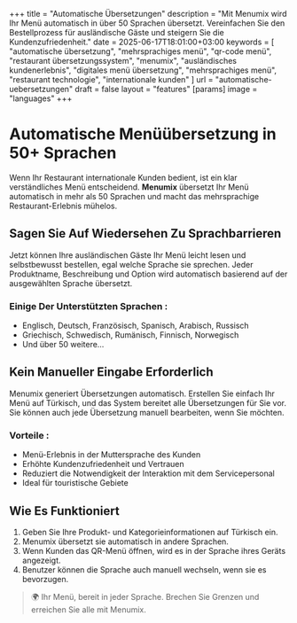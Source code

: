 +++
title = "Automatische Übersetzungen"
description = "Mit Menumix wird Ihr Menü automatisch in über 50 Sprachen übersetzt. Vereinfachen Sie den Bestellprozess für ausländische Gäste und steigern Sie die Kundenzufriedenheit."
date = 2025-06-17T18:01:00+03:00
keywords = [
  "automatische übersetzung",
  "mehrsprachiges menü",
  "qr-code menü",
  "restaurant übersetzungssystem",
  "menumix",
  "ausländisches kundenerlebnis",
  "digitales menü übersetzung",
  "mehrsprachiges menü",
  "restaurant technologie",
  "internationale kunden"
]
url = "automatische-uebersetzungen"
draft = false
layout = "features"
[params]
  image = "languages"
+++

# Automatische Menüübersetzung in 50+ Sprachen

Wenn Ihr Restaurant internationale Kunden bedient, ist ein klar verständliches Menü entscheidend. **Menumix** übersetzt Ihr Menü automatisch in mehr als 50 Sprachen und macht das mehrsprachige Restaurant-Erlebnis mühelos.

## Sagen Sie Auf Wiedersehen Zu Sprachbarrieren

Jetzt können Ihre ausländischen Gäste Ihr Menü leicht lesen und selbstbewusst bestellen, egal welche Sprache sie sprechen. Jeder Produktname, Beschreibung und Option wird automatisch basierend auf der ausgewählten Sprache übersetzt.

### Einige Der Unterstützten Sprachen :
- Englisch, Deutsch, Französisch, Spanisch, Arabisch, Russisch  
- Griechisch, Schwedisch, Rumänisch, Finnisch, Norwegisch  
- Und über 50 weitere…

## Kein Manueller Eingabe Erforderlich

Menumix generiert Übersetzungen automatisch. Erstellen Sie einfach Ihr Menü auf Türkisch, und das System bereitet alle Übersetzungen für Sie vor. Sie können auch jede Übersetzung manuell bearbeiten, wenn Sie möchten.

### Vorteile :
- Menü-Erlebnis in der Muttersprache des Kunden  
- Erhöhte Kundenzufriedenheit und Vertrauen  
- Reduziert die Notwendigkeit der Interaktion mit dem Servicepersonal  
- Ideal für touristische Gebiete

## Wie Es Funktioniert

1. Geben Sie Ihre Produkt- und Kategorieinformationen auf Türkisch ein.  
2. Menumix übersetzt sie automatisch in andere Sprachen.  
3. Wenn Kunden das QR-Menü öffnen, wird es in der Sprache ihres Geräts angezeigt.  
4. Benutzer können die Sprache auch manuell wechseln, wenn sie es bevorzugen.

> 🌍 Ihr Menü, bereit in jeder Sprache. Brechen Sie Grenzen und erreichen Sie alle mit Menumix.

